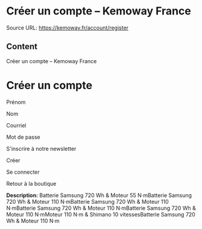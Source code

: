 # Créer un compte – Kemoway France

Source URL: https://kemoway.fr/account/register

## Content

Créer un compte – Kemoway France

# Créer un compte

Prénom

Nom

Courriel

Mot de passe

S'inscrire à notre newsletter

Créer

Se connecter

Retour à la boutique


**Description:**
Batterie Samsung 720 Wh & Moteur 55 N·mBatterie Samsung 720 Wh & Moteur 110 N·mBatterie Samsung 720 Wh & Moteur 110 N·mBatterie Samsung 720 Wh & Moteur 110 N·mBatterie Samsung 720 Wh & Moteur 110 N·mMoteur 110 N·m & Shimano 10 vitessesBatterie Samsung 720 Wh & Moteur 110 N·m
